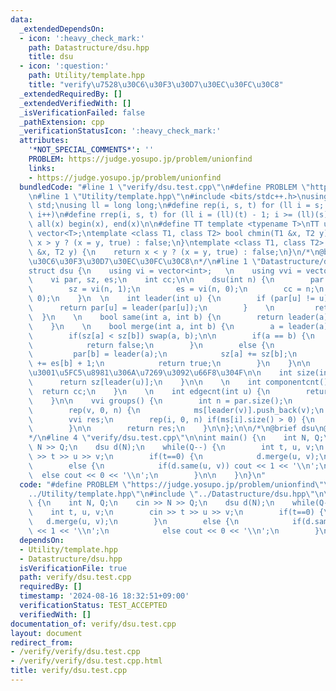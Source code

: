 ```yaml
---
data:
  _extendedDependsOn:
  - icon: ':heavy_check_mark:'
    path: Datastructure/dsu.hpp
    title: dsu
  - icon: ':question:'
    path: Utility/template.hpp
    title: "verify\u7528\u30C6\u30F3\u30D7\u30EC\u30FC\u30C8"
  _extendedRequiredBy: []
  _extendedVerifiedWith: []
  _isVerificationFailed: false
  _pathExtension: cpp
  _verificationStatusIcon: ':heavy_check_mark:'
  attributes:
    '*NOT_SPECIAL_COMMENTS*': ''
    PROBLEM: https://judge.yosupo.jp/problem/unionfind
    links:
    - https://judge.yosupo.jp/problem/unionfind
  bundledCode: "#line 1 \"verify/dsu.test.cpp\"\n#define PROBLEM \"https://judge.yosupo.jp/problem/unionfind\"\
    \n#line 1 \"Utility/template.hpp\"\n#include <bits/stdc++.h>\nusing namespace\
    \ std;\nusing ll = long long;\n#define rep(i, s, t) for (ll i = s; i < (ll)(t);\
    \ i++)\n#define rrep(i, s, t) for (ll i = (ll)(t) - 1; i >= (ll)(s); i--)\n#define\
    \ all(x) begin(x), end(x)\n\n#define TT template <typename T>\nTT using vec =\
    \ vector<T>;\ntemplate <class T1, class T2> bool chmin(T1 &x, T2 y) {\n    return\
    \ x > y ? (x = y, true) : false;\n}\ntemplate <class T1, class T2> bool chmax(T1\
    \ &x, T2 y) {\n    return x < y ? (x = y, true) : false;\n}\n/*\n@brief verify\u7528\
    \u30C6\u30F3\u30D7\u30EC\u30FC\u30C8\n*/\n#line 1 \"Datastructure/dsu.hpp\"\n\
    struct dsu {\n    using vi = vector<int>;   \n    using vvi = vector<vector<int>>;\n\
    \    vi par, sz, es;\n    int cc;\n\n    dsu(int n) {\n        par = vi(n);\n\
    \        sz = vi(n, 1);\n        es = vi(n, 0);\n        cc = n;\n        iota(all(par),\
    \ 0);\n    }\n  \n    int leader(int u) {\n        if (par[u] != u) {\n      \
    \      return par[u] = leader(par[u]);\n        }    \n         return u;\n  \
    \  }\n    \n    bool same(int a, int b) {\n        return leader(a) == leader(b);\n\
    \    }\n    \n    bool merge(int a, int b) {\n        a = leader(a), b = leader(b);\n\
    \        if(sz[a] < sz[b]) swap(a, b);\n\n        if(a == b) {\n            ++es[a];\n\
    \            return false;\n        }\n        else {\n            cc--;\n   \
    \         par[b] = leader(a);\n            sz[a] += sz[b];\n            es[a]\
    \ += es[b] + 1;\n            return true;\n        }\n    }\n\n    //\u4EE5\u4E0B\
    \u3001\u5FC5\u8981\u306A\u7269\u3092\u66F8\u304F\n\n    int size(int u) {\n  \
    \      return sz[leader(u)];\n    }\n\n    \n    int componentcnt() {\n      \
    \  return cc;\n    }\n    \n    int edgecnt(int u) {\n        return es[leader(u)];\n\
    \    }\n\n    vvi groups() {\n        int n = par.size();\n        vvi ms(n);\n\
    \        rep(v, 0, n) {\n            ms[leader(v)].push_back(v);\n        }\n\n\
    \        vvi res;\n        rep(i, 0, n) if(ms[i].size() > 0) {\n            res.push_back(ms[i]);\n\
    \        }\n\n        return res;\n    }\n\n};\n\n/*\n@brief dsu\n@docs doc/dsu.md\n\
    */\n#line 4 \"verify/dsu.test.cpp\"\n\nint main() {\n    int N, Q;\n    cin >>\
    \ N >> Q;\n    dsu d(N);\n    while(Q--) {\n        int t, u, v;\n        cin\
    \ >> t >> u >> v;\n        if(t==0) {\n            d.merge(u, v);\n        }\n\
    \        else {\n            if(d.same(u, v)) cout << 1 << '\\n';\n          \
    \  else cout << 0 << '\\n';\n        }\n\n    }\n}\n"
  code: "#define PROBLEM \"https://judge.yosupo.jp/problem/unionfind\"\n#include \"\
    ../Utility/template.hpp\"\n#include \"../Datastructure/dsu.hpp\"\n\nint main()\
    \ {\n    int N, Q;\n    cin >> N >> Q;\n    dsu d(N);\n    while(Q--) {\n    \
    \    int t, u, v;\n        cin >> t >> u >> v;\n        if(t==0) {\n         \
    \   d.merge(u, v);\n        }\n        else {\n            if(d.same(u, v)) cout\
    \ << 1 << '\\n';\n            else cout << 0 << '\\n';\n        }\n\n    }\n}"
  dependsOn:
  - Utility/template.hpp
  - Datastructure/dsu.hpp
  isVerificationFile: true
  path: verify/dsu.test.cpp
  requiredBy: []
  timestamp: '2024-08-16 18:32:51+09:00'
  verificationStatus: TEST_ACCEPTED
  verifiedWith: []
documentation_of: verify/dsu.test.cpp
layout: document
redirect_from:
- /verify/verify/dsu.test.cpp
- /verify/verify/dsu.test.cpp.html
title: verify/dsu.test.cpp
---
```

